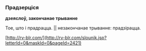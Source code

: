 ### Прадзерціся
**дзеяслоў, закончанае трыванне**

Тое, што і прадрацца. || незакончанае трыванне: прадзірацца.

<a rel="author">[http://rv-blr.com/](http://rv-blr.com/slounik.jsp?letterId=0&maskId=0&pageId=2421)</a>
